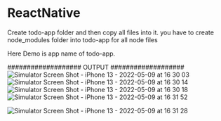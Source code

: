 # ReactNative

Create todo-app folder and then copy all files into it.
you have to create node_modules folder into todo-app for all node files

Here Demo is app name of todo-app.


################### OUTPUT ###################
![Simulator Screen Shot - iPhone 13 - 2022-05-09 at 16 30 03](https://user-images.githubusercontent.com/64143721/167398598-c7318fdf-69c1-4f16-bd2b-b74663c6f5d2.png)
![Simulator Screen Shot - iPhone 13 - 2022-05-09 at 16 30 14](https://user-images.githubusercontent.com/64143721/167398622-5bd5249a-0f85-4a99-8f8b-5dc2281b8659.png)
![Simulator Screen Shot - iPhone 13 - 2022-05-09 at 16 30 18](https://user-images.githubusercontent.com/64143721/167398624-3d193e61-4185-4b75-a239-fe0484ba64b8.png)
![Simulator Screen Shot - iPhone 13 - 2022-05-09 at 16 31 52](https://user-images.githubusercontent.com/64143721/167398628-406e0666-e05f-4050-b03f-8102da2e0721.png)

![Simulator Screen Shot - iPhone 13 - 2022-05-09 at 16 31 28](https://user-images.githubusercontent.com/64143721/167398626-409941c4-e050-4677-8e30-4ae3f0385b51.png)


